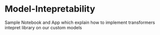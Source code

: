 # Model-Intepretability
Sample Notebook and App which explain how to implement transformers intepret library on our custom models
